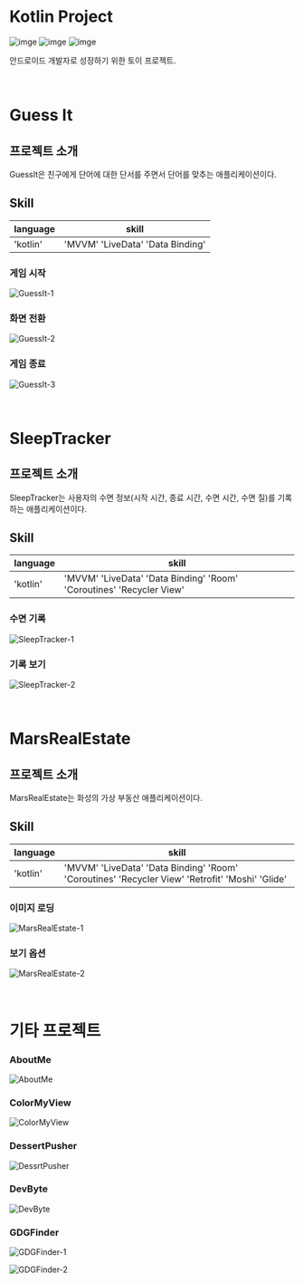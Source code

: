 # Kotlin Project

![imge](https://img.shields.io/badge/ProjectType-SingleStudy-green) ![imge](https://img.shields.io/badge/Language-kotlin-yellow) ![imge](https://img.shields.io/badge/Tools-AndroidStudio-blue)

안드로이드 개발자로 성장하기 위한 토이 프로젝트.

<br />

# Guess It

## 프로젝트 소개

GuessIt은 친구에게 단어에 대한 단서를 주면서 단어를 맞추는 애플리케이션이다.

## Skill

| language | skill                            |
| -------- | -------------------------------- |
| 'kotlin' | 'MVVM' 'LiveData' 'Data Binding' |

### 게임 시작

![GuessIt-1](https://user-images.githubusercontent.com/34030303/91659839-51efe580-eb0d-11ea-804c-d08bfa0f42f9.gif)

### 화면 전환

![GuessIt-2](https://user-images.githubusercontent.com/34030303/91659838-50beb880-eb0d-11ea-9656-88a9106484a5.gif)

### 게임 종료

![GuessIt-3](https://user-images.githubusercontent.com/34030303/91659835-4f8d8b80-eb0d-11ea-9797-87496190b8e2.gif)

<br />

# SleepTracker

## 프로젝트 소개

SleepTracker는 사용자의 수면 정보(시작 시간, 종료 시간, 수면 시간, 수면 질)를 기록하는 애플리케이션이다.

## Skill

| language | skill                                                        |
| -------- | ------------------------------------------------------------ |
| 'kotlin' | 'MVVM' 'LiveData' 'Data Binding' 'Room' 'Coroutines' 'Recycler View' |

### 수면 기록

![SleepTracker-1](https://user-images.githubusercontent.com/34030303/91659840-52887c00-eb0d-11ea-85b2-1a7573e1bac0.gif)

### 기록 보기

![SleepTracker-2](https://user-images.githubusercontent.com/34030303/91659841-52887c00-eb0d-11ea-98f7-7f4749864e32.gif)

<br />

# MarsRealEstate

## 프로젝트 소개

MarsRealEstate는 화성의 가상 부동산 애플리케이션이다.

## Skill

| language | skill                                                        |
| -------- | ------------------------------------------------------------ |
| 'kotlin' | 'MVVM' 'LiveData' 'Data Binding' 'Room' 'Coroutines' 'Recycler View' 'Retrofit' 'Moshi' 'Glide' |

### 이미지 로딩

![MarsRealEstate-1](https://user-images.githubusercontent.com/34030303/91659842-53b9a900-eb0d-11ea-97bc-3582355b01b4.gif)

### 보기 옵션

![MarsRealEstate-2](https://user-images.githubusercontent.com/34030303/91659843-574d3000-eb0d-11ea-9390-8299aaf66f70.gif)

<br />

# 기타 프로젝트

### AboutMe

![AboutMe](https://user-images.githubusercontent.com/34030303/91659853-5b794d80-eb0d-11ea-8921-f8089cab672a.gif)

### ColorMyView

![ColorMyView](https://user-images.githubusercontent.com/34030303/91659858-692ed300-eb0d-11ea-8938-7c78d21f7ea3.gif)

### DessertPusher

![DessrtPusher](https://user-images.githubusercontent.com/34030303/91659821-4997aa80-eb0d-11ea-8bc7-98f0bff0e34f.gif)

### DevByte

![DevByte](https://user-images.githubusercontent.com/34030303/91659846-587e5d00-eb0d-11ea-81ce-865a15588d8d.gif)

### GDGFinder

![GDGFinder-1](https://user-images.githubusercontent.com/34030303/91659850-5ae0b700-eb0d-11ea-943c-05e1cb527452.gif)

![GDGFinder-2](https://user-images.githubusercontent.com/34030303/91659849-5916f380-eb0d-11ea-9908-42e61e041c2a.gif)

